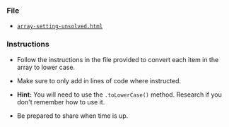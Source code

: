### File

* [`array-setting-unsolved.html`](array-setting-unsolved.html)

### Instructions

* Follow the instructions in the file provided to convert each item in the array to lower case.

* Make sure to only add in lines of code where instructed.

* **Hint:** You will need to use the `.toLowerCase()` method. Research if you don't remember how to use it.

* Be prepared to share when time is up.
